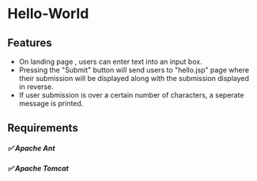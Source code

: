# Hello-World

## Features

* On landing page , users can enter text into an input box.
* Pressing the "Submit" button will send users to "hello.jsp" page where their submission will be displayed along with the submission displayed in reverse.
* If user submission is over a certain number of characters, a seperate message is printed.

## Requirements 

##### :white_check_mark: Apache Ant
##### :white_check_mark: Apache Tomcat
